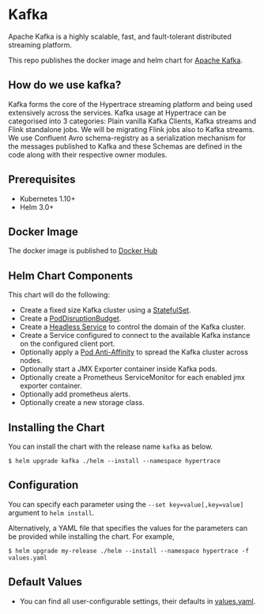 # Kafka
Apache Kafka is a highly scalable, fast, and fault-tolerant distributed streaming platform. 

This repo publishes the docker image and helm chart for [Apache Kafka](https://kafka.apache.org/).

## How do we use kafka?
Kafka forms the core of the Hypertrace streaming platform and being used extensively across the services. Kafka usage at Hypertrace can be categorised into 3 categories: Plain vanilla Kafka Clients, Kafka streams and Flink standalone jobs. We will be migrating Flink jobs also to Kafka streams.
We use Confluent Avro schema-registry as a serialization mechanism for the messages published to Kafka and these Schemas are defined in the code along with their respective owner modules.

## Prerequisites
* Kubernetes 1.10+
* Helm 3.0+

## Docker Image
The docker image is published to [Docker Hub](https://hub.docker.com/r/hypertrace/kafka)

## Helm Chart Components
This chart will do the following:

* Create a fixed size Kafka cluster using a [StatefulSet](http://kubernetes.io/docs/concepts/abstractions/controllers/statefulsets/).
* Create a [PodDisruptionBudget](https://kubernetes.io/docs/tasks/configure-pod-container/configure-pod-disruption-budget/).
* Create a [Headless Service](https://kubernetes.io/docs/concepts/services-networking/service/) to control the domain of the Kafka cluster.
* Create a Service configured to connect to the available Kafka instance on the configured client port.
* Optionally apply a [Pod Anti-Affinity](https://kubernetes.io/docs/concepts/configuration/assign-pod-node/#inter-pod-affinity-and-anti-affinity-beta-feature) to spread the Kafka cluster across nodes.
* Optionally start a JMX Exporter container inside Kafka pods.
* Optionally create a Prometheus ServiceMonitor for each enabled jmx exporter container.
* Optionally add prometheus alerts.
* Optionally create a new storage class.

## Installing the Chart
You can install the chart with the release name `kafka` as below.

```console
$ helm upgrade kafka ./helm --install --namespace hypertrace
```

## Configuration
You can specify each parameter using the `--set key=value[,key=value]` argument to `helm install`.

Alternatively, a YAML file that specifies the values for the parameters can be provided while installing the chart. For example,

```console
$ helm upgrade my-release ./helm --install --namespace hypertrace -f values.yaml
```

## Default Values
- You can find all user-configurable settings, their defaults in [values.yaml](helm/values.yaml).
